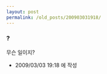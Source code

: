 ```yaml
---
layout: post
permalink: /old_posts/200903031918/
---
```


### ?

무슨 일이지?






- 2009/03/03 19:18 에 작성